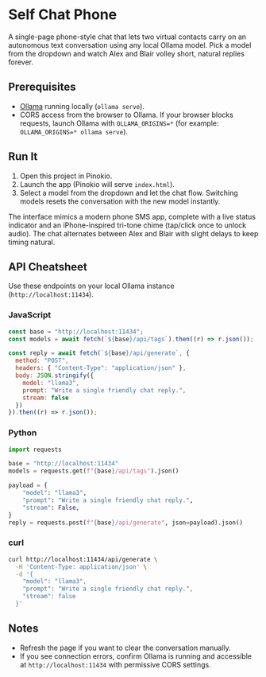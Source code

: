 # Self Chat Phone

A single-page phone-style chat that lets two virtual contacts carry on an autonomous text conversation using any local Ollama model. Pick a model from the dropdown and watch Alex and Blair volley short, natural replies forever.

## Prerequisites
- [Ollama](https://ollama.com) running locally (`ollama serve`).
- CORS access from the browser to Ollama. If your browser blocks requests, launch Ollama with `OLLAMA_ORIGINS=*` (for example: `OLLAMA_ORIGINS=* ollama serve`).

## Run It
1. Open this project in Pinokio.
2. Launch the app (Pinokio will serve `index.html`).
3. Select a model from the dropdown and let the chat flow. Switching models resets the conversation with the new model instantly.

The interface mimics a modern phone SMS app, complete with a live status indicator and an iPhone-inspired tri-tone chime (tap/click once to unlock audio). The chat alternates between Alex and Blair with slight delays to keep timing natural.

## API Cheatsheet
Use these endpoints on your local Ollama instance (`http://localhost:11434`).

### JavaScript
```js
const base = "http://localhost:11434";
const models = await fetch(`${base}/api/tags`).then((r) => r.json());

const reply = await fetch(`${base}/api/generate`, {
  method: "POST",
  headers: { "Content-Type": "application/json" },
  body: JSON.stringify({
    model: "llama3",
    prompt: "Write a single friendly chat reply.",
    stream: false
  })
}).then((r) => r.json());
```

### Python
```python
import requests

base = "http://localhost:11434"
models = requests.get(f"{base}/api/tags").json()

payload = {
    "model": "llama3",
    "prompt": "Write a single friendly chat reply.",
    "stream": False,
}
reply = requests.post(f"{base}/api/generate", json=payload).json()
```

### curl
```bash
curl http://localhost:11434/api/generate \
  -H 'Content-Type: application/json' \
  -d '{
    "model": "llama3",
    "prompt": "Write a single friendly chat reply.",
    "stream": false
  }'
```

## Notes
- Refresh the page if you want to clear the conversation manually.
- If you see connection errors, confirm Ollama is running and accessible at `http://localhost:11434` with permissive CORS settings.
